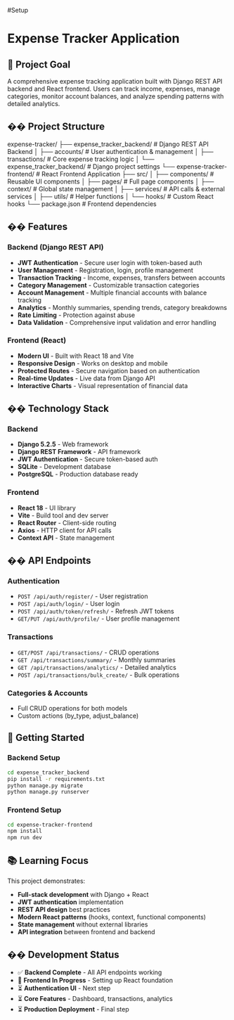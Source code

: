 #Setup

# Expense Tracker Application

## 🎯 Project Goal

A comprehensive expense tracking application built with Django REST API backend and React frontend. Users can track income, expenses, manage categories, monitor account balances, and analyze spending patterns with detailed analytics.

## ��️ Project Structure
expense-tracker/
├── expense_tracker_backend/ # Django REST API Backend
│ ├── accounts/ # User authentication & management
│ ├── transactions/ # Core expense tracking logic
│ └── expense_tracker_backend/ # Django project settings
└── expense-tracker-frontend/ # React Frontend Application
├── src/
│ ├── components/ # Reusable UI components
│ ├── pages/ # Full page components
│ ├── context/ # Global state management
│ ├── services/ # API calls & external services
│ ├── utils/ # Helper functions
│ └── hooks/ # Custom React hooks
└── package.json # Frontend dependencies


## �� Features

### Backend (Django REST API)
- **JWT Authentication** - Secure user login with token-based auth
- **User Management** - Registration, login, profile management
- **Transaction Tracking** - Income, expenses, transfers between accounts
- **Category Management** - Customizable transaction categories
- **Account Management** - Multiple financial accounts with balance tracking
- **Analytics** - Monthly summaries, spending trends, category breakdowns
- **Rate Limiting** - Protection against abuse
- **Data Validation** - Comprehensive input validation and error handling

### Frontend (React)
- **Modern UI** - Built with React 18 and Vite
- **Responsive Design** - Works on desktop and mobile
- **Protected Routes** - Secure navigation based on authentication
- **Real-time Updates** - Live data from Django API
- **Interactive Charts** - Visual representation of financial data

## �� Technology Stack

### Backend
- **Django 5.2.5** - Web framework
- **Django REST Framework** - API framework
- **JWT Authentication** - Secure token-based auth
- **SQLite** - Development database
- **PostgreSQL** - Production database ready

### Frontend
- **React 18** - UI library
- **Vite** - Build tool and dev server
- **React Router** - Client-side routing
- **Axios** - HTTP client for API calls
- **Context API** - State management

## �� API Endpoints

### Authentication
- `POST /api/auth/register/` - User registration
- `POST /api/auth/login/` - User login
- `POST /api/auth/token/refresh/` - Refresh JWT tokens
- `GET/PUT /api/auth/profile/` - User profile management

### Transactions
- `GET/POST /api/transactions/` - CRUD operations
- `GET /api/transactions/summary/` - Monthly summaries
- `GET /api/transactions/analytics/` - Detailed analytics
- `POST /api/transactions/bulk_create/` - Bulk operations

### Categories & Accounts
- Full CRUD operations for both models
- Custom actions (by_type, adjust_balance)

## 🚀 Getting Started

### Backend Setup
```bash
cd expense_tracker_backend
pip install -r requirements.txt
python manage.py migrate
python manage.py runserver
```

### Frontend Setup
```bash
cd expense-tracker-frontend
npm install
npm run dev
```

## 📚 Learning Focus

This project demonstrates:
- **Full-stack development** with Django + React
- **JWT authentication** implementation
- **REST API design** best practices
- **Modern React patterns** (hooks, context, functional components)
- **State management** without external libraries
- **API integration** between frontend and backend

## �� Development Status

- ✅ **Backend Complete** - All API endpoints working
- 🔄 **Frontend In Progress** - Setting up React foundation
- ⏳ **Authentication UI** - Next step
- ⏳ **Core Features** - Dashboard, transactions, analytics
- ⏳ **Production Deployment** - Final step